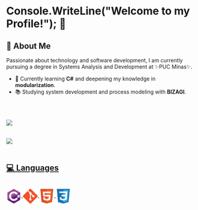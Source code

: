 # Console.WriteLine("Welcome to my Profile!"); 👋

## 🚀 About Me 
Passionate about technology and software development, I am currently pursuing a degree in Systems Analysis and Development at ✨PUC Minas✨.

- 🔧 Currently learning **C#** and deepening my knowledge in **modularization**.
- 📚 Studying system development and process modeling with **BIZAGI**.

<br/>

## 

<div>
<a href="https://github.com/estevaoantunes">
<img loading="lazy" height="180em" src="https://github-readme-stats.vercel.app/api/top-langs/?username=ItaloTeixeira415&layout=compact&langs_count=7&theme=dracula"/>
  
##

<img loading="lazy" height="180em" src="https://github-readme-stats.vercel.app/api?username=ItaloTeixeira415&show_icons=true&theme=dracula&include_all_commits=true&count_private=true"/>
</div>

<br/>

## 💻 Languages 
<div style="display: inline_block"><br>
  <img align="center" alt="Csharp" height="40" width="40" src="https://raw.githubusercontent.com/devicons/devicon/master/icons/csharp/csharp-original.svg">
  <img align="center" alt="Git" height="40" width="40" src="https://raw.githubusercontent.com/devicons/devicon/master/icons/git/git-original.svg">
  <img align="center" alt="HTML" height="40" width="40" src="https://raw.githubusercontent.com/devicons/devicon/master/icons/html5/html5-original.svg">
  <img align="center" alt="CSS" height="40" width="40" src="https://raw.githubusercontent.com/devicons/devicon/master/icons/css3/css3-original.svg">
</div>  
